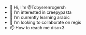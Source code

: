 - 👋 Hi, I’m @Tobyerenrogersh
- 👀 I’m interested in creepypasta
- 🌱 I’m currently learning arabic
- 💞️ I’m looking to collaborate on regis
- 📫 How to reach me disc<3

<!---
Tobyerenrogers/Tobyerenrogers is a ✨ special ✨ repository because its `README.md` (this file) appears on your GitHub profile.
You can click the Preview link to take a look at your changes.
--->

